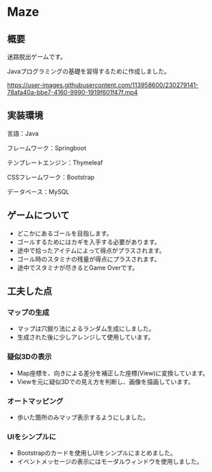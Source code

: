 # Maze

## 概要
迷路脱出ゲームです。

Javaプログラミングの基礎を習得するために作成しました。

https://user-images.githubusercontent.com/113958600/230279141-78afa40a-bbe7-4160-9990-1919f601f47f.mp4


## 実装環境

言語：Java

フレームワーク：Springboot

テンプレートエンジン：Thymeleaf

CSSフレームワーク：Bootstrap

データベース：MySQL

## ゲームについて
<ul>
 <li>どこかにあるゴールを目指します。</li>

 <li>ゴールするためにはカギを入手する必要があります。</li>

 <li>途中で拾ったアイテムによって得点がプラスされます。</li>

 <li>ゴール時のスタミナの残量が得点にプラスされます。</li>

 <li>途中でスタミナが尽きるとGame Overです。</li>
</ul>

## 工夫した点

### マップの生成
<ul>
 <li>マップは穴掘り法によるランダム生成にしました。</li>
 <li>生成された後に少しアレンジして使用しています。</li>
</ul> 

### 疑似3Dの表示
<ul>
 <li>Map座標を、向きによる差分を補正した座標(View)に変換しています。</li>
 <li>Viewを元に疑似3Dでの見え方を判断し、画像を描画しています。</li>
</ul>

### オートマッピング
<ul>
 <li>歩いた箇所のみマップ表示するようにしました。</li>
</ul>

### UIをシンプルに
<ul>
 <li>Bootstrapのカードを使用しUIをシンプルにまとめました。</li>
 <li>イベントメッセージの表示にはモーダルウィンドウを使用しました。</li>
</ul>
